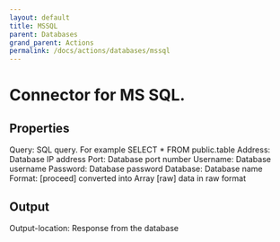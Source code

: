 ```yaml
---
layout: default
title: MSSQL
parent: Databases
grand_parent: Actions
permalink: /docs/actions/databases/mssql
---
```

# Connector for MS SQL.

## Properties
Query: SQL query. For example SELECT * FROM public.table
Address: Database IP address
Port: Database port number
Username: Database username
Password: Database password
Database: Database name
Format:  [proceed] converted into Array
            [raw] data in raw format

## Output
Output-location: Response from the database
